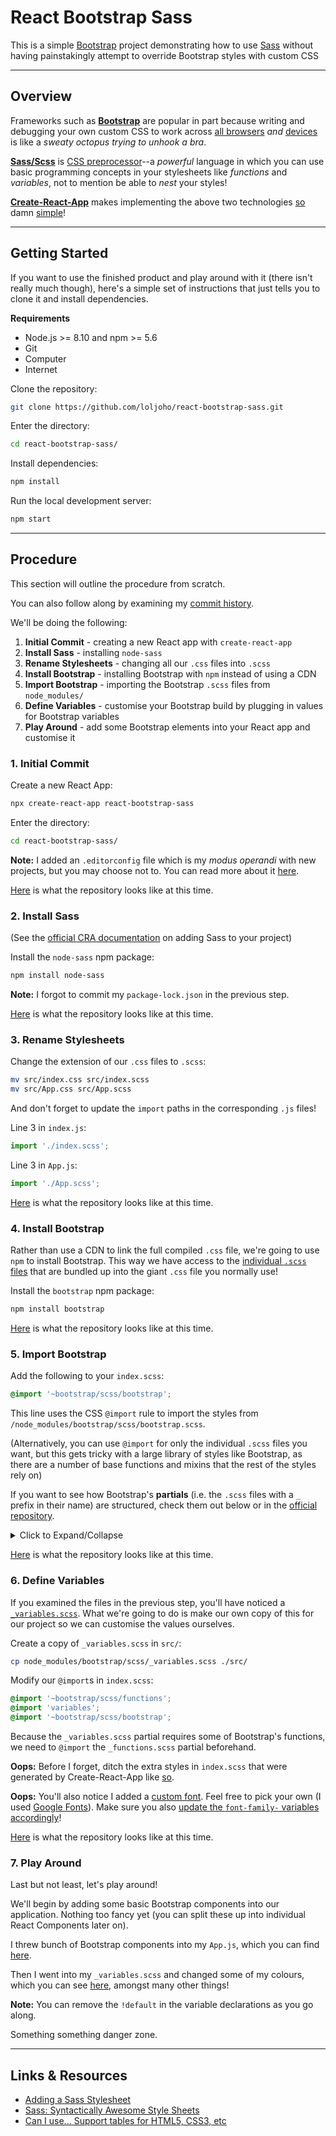 # React Bootstrap Sass

This is a simple [Bootstrap][bs-site] project demonstrating how to use [Sass][sass-site] without having painstakingly attempt to override Bootstrap styles with custom CSS


---


## Overview

Frameworks such as **[Bootstrap][bs-site]** are popular in part because writing and debugging your own custom CSS to work across [all browsers][w3s-browser] _and_ [devices][mdn-css-device-compatibility] is like a _sweaty octopus trying to unhook a bra_.

**[Sass/Scss][sass-site]** is [CSS preprocessor][mdn-css-preprocessor]--a *powerful* language in which you can use basic programming concepts in your stylesheets like *functions* and *variables*, not to mention be able to *nest* your styles!

**[Create-React-App][cra-site]** makes implementing the above two technologies [so][cra-sass] damn [simple][cra-bs]!


---


## Getting Started

If you want to use the finished product and play around with it (there isn't really much though), here's a simple set of instructions that just tells you to clone it and install dependencies.

**Requirements**
 - Node.js >= 8.10 and npm >= 5.6
 - Git
 - Computer
 - Internet

Clone the repository:
```bash
git clone https://github.com/loljoho/react-bootstrap-sass.git
```

Enter the directory:
```bash
cd react-bootstrap-sass/
```

Install dependencies:
```bash
npm install
```

Run the local development server:
```bash
npm start
```


---


## Procedure

This section will outline the procedure from scratch.  

You can also follow along by examining my [commit history](https://github.com/loljoho/react-bootstrap-sass/commits/master).

We'll be doing the following:
 1. **Initial Commit** - creating a new React app with `create-react-app`
 2. **Install Sass** - installing `node-sass` 
 3. **Rename Stylesheets** - changing all our `.css` files into `.scss`
 4. **Install Bootstrap** - installing Bootstrap with `npm` instead of using a CDN
 5. **Import Bootstrap** - importing the Bootstrap `.scss` files from `node_modules/`
 6. **Define Variables** - customise your Bootstrap build by plugging in values for Bootstrap variables
 7. **Play Around** - add some Bootstrap elements into your React app and customise it


### 1. Initial Commit

Create a new React App:
```bash
npx create-react-app react-bootstrap-sass
```

Enter the directory:
```bash
cd react-bootstrap-sass/
```

**Note:** I added an `.editorconfig` file which is my *modus operandi* with new projects, but you may choose not to.  You can read more about it [here](https://editorconfig.org/).

[Here](https://github.com/loljoho/react-bootstrap-sass/tree/dd95bafa656d71f156a175a3870b84ca89e99fc0) is what the repository looks like at this time.


### 2. Install Sass

(See the [official CRA documentation][cra-sass] on adding Sass to your project)

Install the `node-sass` npm package:
```bash
npm install node-sass
```

**Note:** I forgot to commit my `package-lock.json` in the previous step.

[Here](https://github.com/loljoho/react-bootstrap-sass/tree/555bcd585db5c2a2066d4b24cd5dbf1ef4076bc5) is what the repository looks like at this time.


### 3. Rename Stylesheets

Change the extension of our `.css` files to `.scss`:
```bash
mv src/index.css src/index.scss
mv src/App.css src/App.scss
```

And don't forget to update the `import` paths in the corresponding `.js` files!

Line 3 in `index.js`:
```js
import './index.scss';
```

Line 3 in `App.js`:
```js
import './App.scss';
```

[Here](https://github.com/loljoho/react-bootstrap-sass/tree/c928d2a002c411e502f055835e8270020bc7c899) is what the repository looks like at this time.


### 4. Install Bootstrap

Rather than use a CDN to link the full compiled `.css` file, we're going to use `npm` to install Bootstrap.  This way we have access to the [individual `.scss` files][bs-gh-scss] that are bundled up into the giant `.css` file you normally use!

Install the `bootstrap` npm package:
```bash
npm install bootstrap
```

[Here](https://github.com/loljoho/react-bootstrap-sass/tree/82698e5936da99cb83fc0ebcc598c468b219439e) is what the repository looks like at this time.


### 5. Import Bootstrap

Add the following to your `index.scss`:
```scss
@import '~bootstrap/scss/bootstrap';
```

This line uses the CSS `@import` rule to import the styles from `/node_modules/bootstrap/scss/bootstrap.scss`.

(Alternatively, you can use `@import` for only the individual `.scss` files you want, but this gets tricky with a large library of styles like Bootstrap, as there are a number of base functions and mixins that the rest of the styles rely on)

If you want to see how Bootstrap's **partials** (i.e. the `.scss` files with a `_` prefix in their name) are structured, check them out below or in the [official repository][bs-gh-scss].

<details><summary>Click to Expand/Collapse</summary>
<p>
Structure of Bootstrap `.scss` files and directories within `node_modules/`:

```
bootstrap/
├── scss
│   ├── mixins
│   │   ├── _alert.scss
│   │   ├── _background-variant.scss
│   │   ├── _badge.scss
│   │   ├── _border-radius.scss
│   │   ├── _box-shadow.scss
│   │   ├── _breakpoints.scss
│   │   ├── _buttons.scss
│   │   ├── _caret.scss
│   │   ├── _clearfix.scss
│   │   ├── _deprecate.scss
│   │   ├── _float.scss
│   │   ├── _forms.scss
│   │   ├── _gradients.scss
│   │   ├── _grid-framework.scss
│   │   ├── _grid.scss
│   │   ├── _hover.scss
│   │   ├── _image.scss
│   │   ├── _list-group.scss
│   │   ├── _lists.scss
│   │   ├── _nav-divider.scss
│   │   ├── _pagination.scss
│   │   ├── _reset-text.scss
│   │   ├── _resize.scss
│   │   ├── _screen-reader.scss
│   │   ├── _size.scss
│   │   ├── _table-row.scss
│   │   ├── _text-emphasis.scss
│   │   ├── _text-hide.scss
│   │   ├── _text-truncate.scss
│   │   ├── _transition.scss
│   │   └── _visibility.scss
│   ├── utilities
│   │   ├── _align.scss
│   │   ├── _background.scss
│   │   ├── _borders.scss
│   │   ├── _clearfix.scss
│   │   ├── _display.scss
│   │   ├── _embed.scss
│   │   ├── _flex.scss
│   │   ├── _float.scss
│   │   ├── _overflow.scss
│   │   ├── _position.scss
│   │   ├── _screenreaders.scss
│   │   ├── _shadows.scss
│   │   ├── _sizing.scss
│   │   ├── _spacing.scss
│   │   ├── _stretched-link.scss
│   │   ├── _text.scss
│   │   └── _visibility.scss
│   ├── vendor
│   │   └── _rfs.scss
│   ├── _alert.scss
│   ├── _badge.scss
│   ├── _breadcrumb.scss
│   ├── _button-group.scss
│   ├── _buttons.scss
│   ├── _card.scss
│   ├── _carousel.scss
│   ├── _close.scss
│   ├── _code.scss
│   ├── _custom-forms.scss
│   ├── _dropdown.scss
│   ├── _forms.scss
│   ├── _functions.scss
│   ├── _grid.scss
│   ├── _images.scss
│   ├── _input-group.scss
│   ├── _jumbotron.scss
│   ├── _list-group.scss
│   ├── _media.scss
│   ├── _mixins.scss
│   ├── _modal.scss
│   ├── _navbar.scss
│   ├── _nav.scss
│   ├── _pagination.scss
│   ├── _popover.scss
│   ├── _print.scss
│   ├── _progress.scss
│   ├── _reboot.scss
│   ├── _root.scss
│   ├── _spinners.scss
│   ├── _tables.scss
│   ├── _toasts.scss
│   ├── _tooltip.scss
│   ├── _transitions.scss
│   ├── _type.scss
│   ├── _utilities.scss
│   ├── _variables.scss
│   ├── bootstrap-grid.scss
│   ├── bootstrap-reboot.scss
│   └── bootstrap.scss
├── dist/
├── js/
├── LICENSE
├── package.json
└── README.md
```
</p>
</details>

[Here](https://github.com/loljoho/react-bootstrap-sass/tree/4498a62fb6bc90273b35c612be462e8f1fb64109) is what the repository looks like at this time.


### 6. Define Variables

If you examined the files in the previous step, you'll have noticed a [`_variables.scss`](https://github.com/twbs/bootstrap/blob/master/scss/_variables.scss).  What we're going to do is make our own copy of this for our project so we can customise the values ourselves.

Create a copy of `_variables.scss` in `src/`:
```bash
cp node_modules/bootstrap/scss/_variables.scss ./src/
```

Modify our `@import`s in `index.scss`:
```scss
@import '~bootstrap/scss/functions';
@import 'variables';
@import '~bootstrap/scss/bootstrap';
```

Because the `_variables.scss` partial requires some of Bootstrap's functions, we need to `@import` the `_functions.scss` partial beforehand.

**Oops:** Before I forget, ditch the extra styles in `index.scss` that were generated by Create-React-App like [so](https://github.com/loljoho/react-bootstrap-sass/blob/master/src/index.scss).

**Oops:** You'll also notice I added a [custom font](https://github.com/loljoho/react-bootstrap-sass/blob/master/src/index.scss#L1).  Feel free to pick your own (I used [Google Fonts][gfonts]).  Make sure you also [update the `font-family-` variables accordingly](https://github.com/loljoho/react-bootstrap-sass/blob/master/src/_variables.scss#L281-L283)!

[Here](https://github.com/loljoho/react-bootstrap-sass/tree/42c4eaab27bc891c040ad33baf8d38eefac8c6dc) is what the repository looks like at this time.


### 7. Play Around

Last but not least, let's play around!

We'll begin by adding some basic Bootstrap components into our application.  Nothing too fancy yet (you can split these up into individual React Components later on).

I threw bunch of Bootstrap components into my `App.js`, which you can find [here](https://github.com/loljoho/react-bootstrap-sass/blob/master/src/App.js).

Then I went into my `_variables.scss` and changed some of my colours, which you can see [here](https://github.com/loljoho/react-bootstrap-sass/blob/master/src/_variables.scss#L37-L76), amongst many other things!

**Note:** You can remove the `!default` in the variable declarations as you go along.

Something something danger zone.


---


## Links & Resources

 - [Adding a Sass Stylesheet](https://create-react-app.dev/docs/adding-a-sass-stylesheet)
 - [Sass: Syntactically Awesome Style Sheets](https://sass-lang.com/)
 - [Can I use... Support tables for HTML5, CSS3, etc](https://caniuse.com)

[cra-site]:https://create-react-app.dev/
[cra-sass]:https://create-react-app.dev/docs/adding-a-sass-stylesheet
[cra-bs]:https://create-react-app.dev/docs/adding-bootstrap

[sass-site]:https://sass-lang.com/
[sass-docs]:https://sass-lang.com/documentation

[bs-site]:https://getbootstrap.com/
[bs-gh-scss]:https://github.com/twbs/bootstrap/tree/master/scss

[gfonts]:https://fonts.google.com/

[w3s-browser]:https://www.w3schools.com/cssref/css3_browsersupport.asp
[mdn-css-device-compatibility]:https://developer.mozilla.org/en-US/docs/Web/CSS/CSS_Device_Adaptation#Browser_compatibility
[mdn-css-preprocessor]:https://developer.mozilla.org/en-US/docs/Glossary/CSS_preprocessor
